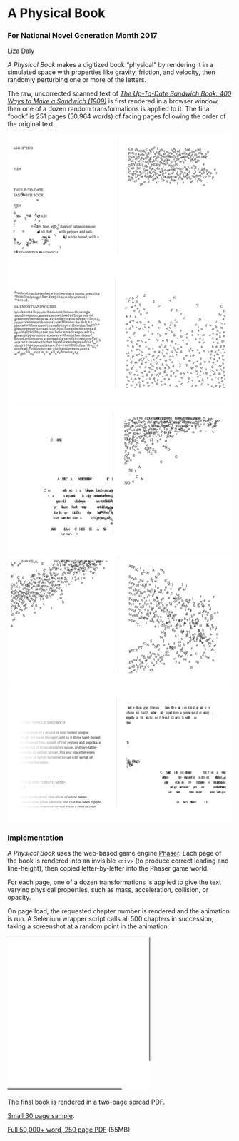 # A Physical Book
### For National Novel Generation Month 2017
Liza Daly

_A Physical Book_ makes a digitized book “physical” by rendering it in a simulated space with properties like gravity, friction, and velocity, then randomly perturbing one or more of the letters.

The raw, uncorrected scanned text of _<a href="https://publicdomainreview.org/collections/the-up-to-date-sandwich-book-400-ways-to-make-a-sandwich-1909/">The Up-To-Date Sandwich Book: 400 Ways to Make a Sandwich (1909)</a>_ is first rendered in a browser window, then one of a dozen random transformations is applied to it. The final “book” is 251 pages (50,964 words) of facing pages following the order of the original text.

<img src="examples/sample7.png">
<img src="examples/sample1.png">
<img src="examples/sample2.png">
<img src="examples/sample4.png">
<img src="examples/sample6.png">

### Implementation
_A Physical Book_ uses the web-based game engine <a href="https://phaser.io">Phaser</a>. Each page of the book is rendered into an invisible `<div>` (to produce correct leading and line-height), then copied letter-by-letter into the Phaser game world.

For each page, one of a dozen transformations is applied to give the text varying physical properties, such as mass, acceleration, collision, or opacity.

On page load, the requested chapter number is rendered and the animation is run. A Selenium wrapper script calls all 500 chapters in succession, taking a screenshot at a random point in the animation:

<img src="examples/animation.gif">

The final book is rendered in a two-page spread PDF.

<a href="nanogenmo2017-lizadaly-small.pdf">Small 30 page sample</a>.

<a href="https://www.dropbox.com/s/lphwafia5qskokt/nanogenmo2017-lizadaly.pdf?dl=0">Full 50,000+ word, 250 page PDF</a> (55MB)
